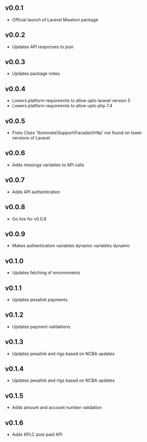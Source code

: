 ## v0.0.1

- Official launch of Laravel Mwaloni package

## v0.0.2

- Updates API responses to json

## v0.0.3

- Updates package notes.

## v0.0.4

- Lowers platform requiremnts to allow upto laravel version 5
- Lowers platform requiremnts to allow upto php 7.4

## v0.0.5

- Fixes Class 'Illuminate\Support\Facades\Http' not found on lower versions of Laravel

## v0.0.6

- Adds missinga variables to API calls

## v0.0.7

- Adds API authentication

## v0.0.8

- Go live for v0.0.8

## v0.0.9

- Makes authentication variables dynamic variables dynamic

## v0.1.0

- Updates fetching of environments

## v0.1.1

- Updates pesalink payments

## v0.1.2

- Updates payment validations

## v0.1.3

- Updates pesalink and rtgs based on NCBA updates

## v0.1.4

- Updates pesalink and rtgs based on NCBA updates

## v0.1.5

-  Adds amount and account number validation

## v0.1.6

- Adds KPLC post paid API
